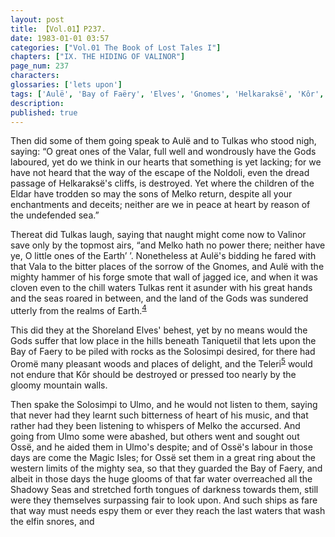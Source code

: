 ```yaml
---
layout: post
title: 【Vol.01】P237.
date: 1983-01-01 03:57
categories: ["Vol.01 The Book of Lost Tales I"]
chapters: ["IX. THE HIDING OF VALINOR"]
page_num: 237
characters: 
glossaries: ['lets upon']
tags: ['Aulë', 'Bay of Faëry', 'Elves', 'Gnomes', 'Helkaraksë', 'Kôr', 'Lórien', 'Magic Isles', 'Melko', 'son(s) of Melko']
description: 
published: true
---
```


Then did some of them going speak to Aulë and to Tulkas who stood nigh, saying: “O great ones of the Valar, full well and wondrously have the Gods laboured, yet do we think in our hearts that something is yet lacking; for we have not heard that the way of the escape of the Noldoli, even the dread passage of Helkaraksë's cliffs, is destroyed. Yet where the children of the Eldar have trodden so may the sons of Melko return, despite all your enchantments and deceits; neither are we in peace at heart by reason of the undefended sea.”

Thereat did Tulkas laugh, saying that naught might come now to Valinor save only by the topmost airs, “and Melko hath no power there; neither have ye, O little ones of the Earth’ ’. Nonetheless at Aulë's bidding he fared with that Vala to the bitter places of the sorrow of the Gnomes, and Aulë with the mighty hammer of his forge smote that wall of jagged ice, and when it was cloven even to the chill waters Tulkas rent it asunder with his great hands and the seas roared in between, and the land of the Gods was sundered utterly from the realms of Earth.<SUP>[4]({{site.baseurl}}/vol01-p248)</SUP>

This did they at the Shoreland Elves' behest, yet by no means would the Gods suffer that low place in the hills beneath Taniquetil that lets upon the Bay of Faery to be piled with rocks as the Solosimpi desired, for there had Oromë many pleasant woods and places of delight, and the Teleri<SUP>[5]({{site.baseurl}}/vol01-p248)</SUP> would not endure that Kôr should be destroyed or pressed too nearly by the gloomy mountain walls.

Then spake the Solosimpi to Ulmo, and he would not listen to them, saying that never had they learnt such bitterness of heart of his music, and that rather had they been listening to whispers of Melko the accursed. And going from Ulmo some were abashed, but others went and sought out Ossë, and he aided them in Ulmo's despite; and of Ossë's labour in those days are come the Magic Isles; for Ossë set them in a great ring about the western limits of the mighty sea, so that they guarded the Bay of Faery, and albeit in those days the huge glooms of that far water overreached all the Shadowy Seas and stretched forth tongues of darkness towards them, still were they themselves surpassing fair to look upon. And such ships as fare that way must needs espy them or ever they reach the last waters that wash the elfin snores, and

